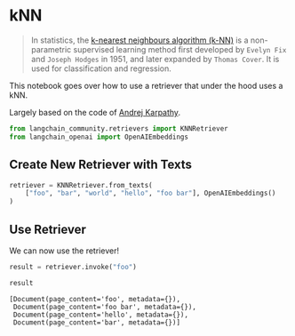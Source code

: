 # kNN

>In statistics, the [k-nearest neighbours algorithm (k-NN)](https://en.wikipedia.org/wiki/K-nearest_neighbors_algorithm) is a non-parametric supervised learning method first developed by `Evelyn Fix` and `Joseph Hodges` in 1951, and later expanded by `Thomas Cover`. It is used for classification and regression.

This notebook goes over how to use a retriever that under the hood uses a kNN.

Largely based on the code of [Andrej Karpathy](https://github.com/karpathy/randomfun/blob/master/knn_vs_svm.html).


```python
from langchain_community.retrievers import KNNRetriever
from langchain_openai import OpenAIEmbeddings
```

## Create New Retriever with Texts


```python
retriever = KNNRetriever.from_texts(
    ["foo", "bar", "world", "hello", "foo bar"], OpenAIEmbeddings()
)
```

## Use Retriever

We can now use the retriever!


```python
result = retriever.invoke("foo")
```


```python
result
```




    [Document(page_content='foo', metadata={}),
     Document(page_content='foo bar', metadata={}),
     Document(page_content='hello', metadata={}),
     Document(page_content='bar', metadata={})]


